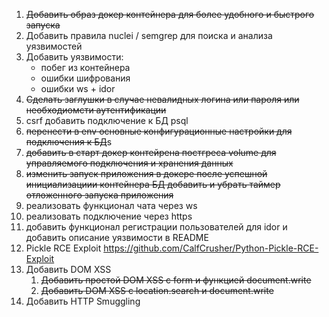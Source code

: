 01. ~~Добавить образ докер контейнера для более удобного и быстрого запуска~~
02. Добавить правила nuclei / semgrep для поиска и анализа уязвимостей
03. Добавить уязвимости:
    - побег из контейнера
    - ошибки шифрования 
    - ошибки ws + idor
04. ~~Cделать заглушки в случае невалидных логина или пароля или необходиомсти аутентификации~~
05. csrf добавить подключение к БД psql
06. ~~перенести в env основные конфигурационные настройки для подключения к БД~~s
07. ~~добавить в старт докер контейрена постгреса volume для управляемого подключения и хранения данных~~
08. ~~изменить запуск приложения в докере после успешной инициализациии контейнера БД добавить и убрать таймер отложенного запуска приложения~~
09. реализовать функционал чата через ws
10. реализовать подключение через https
11. добавить функционал регистрации пользователей для idor и добавить описание уязвимости в README
12. Pickle RCE Exploit https://github.com/CalfCrusher/Python-Pickle-RCE-Exploit
13. Добавить DOM XSS
    1. ~~Добавить простой DOM XSS с form и функцией document.write~~
    2. ~~Добавить DOM XSS с location.search и document.write~~
14. Добавить HTTP Smuggling